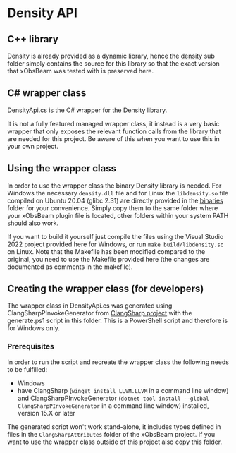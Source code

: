 ﻿# Density API
## C++ library
Density is already provided as a dynamic library, hence the [density](density) sub folder simply contains the source for this library so that the exact version that xObsBeam was tested with is preserved here.

## C# wrapper class
DensityApi.cs is the C# wrapper for the Density library.

It is not a fully featured managed wrapper class, it instead is a very basic wrapper that only exposes the relevant function calls from the library that are needed for this project. Be aware of this when you want to use this in your own project.

## Using the wrapper class
In order to use the wrapper class the binary Density library is needed. For Windows the necessary `density.dll` file and for Linux the `libdensity.so` file compiled on Ubuntu 20.04 (glibc 2.31) are directly provided in the [binaries](binaries) folder for your convenience. Simply copy them to the same folder where your xObsBeam plugin file is located, other folders within your system PATH should also work.

If you want to build it yourself just compile the files using the Visual Studio 2022 project provided here for Windows, or run `make build/libdensity.so` on Linux. Note that the Makefile has been modified compared to the original, you need to use the Makefile provided here (the changes are documented as comments in the makefile).

## Creating the wrapper class (for developers)
The wrapper class in DensityApi.cs was generated using ClangSharpPInvokeGenerator from [ClangSharp project](https://github.com/dotnet/ClangSharp) with the generate.ps1 script in this folder. This is a PowerShell script and therefore is for Windows only.

### Prerequisites
In order to run the script and recreate the wrapper class the following needs to be fulfilled:
- Windows
- have ClangSharp (`winget install LLVM.LLVM` in a command line window) and ClangSharpPInvokeGenerator (`dotnet tool install --global ClangSharpPInvokeGenerator` in a command line window) installed, version 15.X or later

The generated script won't work stand-alone, it includes types defined in files in the `ClangSharpAttributes` folder of the xObsBeam project. If you want to use the wrapper class outside of this project also copy this folder.
